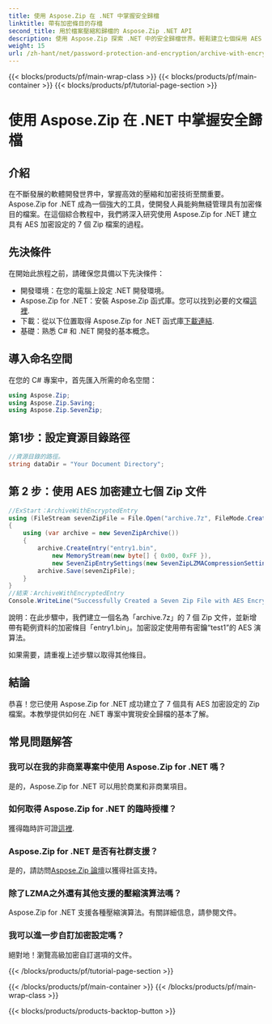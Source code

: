 ```yaml
---
title: 使用 Aspose.Zip 在 .NET 中掌握安全歸檔
linktitle: 帶有加密條目的存檔
second_title: 用於檔案壓縮和歸檔的 Aspose.Zip .NET API
description: 使用 Aspose.Zip 探索 .NET 中的安全歸檔世界。輕鬆建立七個採用 AES 加密的 Zip 檔案。立即提升您的開發技能！
weight: 15
url: /zh-hant/net/password-protection-and-encryption/archive-with-encrypted-entry/
---
```


{{< blocks/products/pf/main-wrap-class >}}
{{< blocks/products/pf/main-container >}}
{{< blocks/products/pf/tutorial-page-section >}}

# 使用 Aspose.Zip 在 .NET 中掌握安全歸檔


## 介紹

在不斷發展的軟體開發世界中，掌握高效的壓縮和加密技術至關重要。 Aspose.Zip for .NET 成為一個強大的工具，使開發人員能夠無縫管理具有加密條目的檔案。在這個綜合教程中，我們將深入研究使用 Aspose.Zip for .NET 建立具有 AES 加密設定的 7 個 Zip 檔案的過程。

## 先決條件

在開始此旅程之前，請確保您具備以下先決條件：

- 開發環境：在您的電腦上設定 .NET 開發環境。
-  Aspose.Zip for .NET：安裝 Aspose.Zip 函式庫。您可以找到必要的文檔[這裡](https://reference.aspose.com/zip/net/).
- 下載：從以下位置取得 Aspose.Zip for .NET 函式庫[下載連結](https://releases.aspose.com/zip/net/).
- 基礎：熟悉 C# 和 .NET 開發的基本概念。

## 導入命名空間

在您的 C# 專案中，首先匯入所需的命名空間：

```csharp
using Aspose.Zip;
using Aspose.Zip.Saving;
using Aspose.Zip.SevenZip;
```

## 第1步：設定資源目錄路徑

```csharp
//資源目錄的路徑。
string dataDir = "Your Document Directory";
```

## 第 2 步：使用 AES 加密建立七個 Zip 文件

```csharp
//ExStart：ArchiveWithEncryptedEntry
using (FileStream sevenZipFile = File.Open("archive.7z", FileMode.Create))
{
    using (var archive = new SevenZipArchive())
    {
        archive.CreateEntry("entry1.bin", 
            new MemoryStream(new byte[] { 0x00, 0xFF }), 
            new SevenZipEntrySettings(new SevenZipLZMACompressionSettings(), new SevenZipAESEncryptionSettings("test1")));
        archive.Save(sevenZipFile);
    }
}
//結束：ArchiveWithEncryptedEntry
Console.WriteLine("Successfully Created a Seven Zip File with AES Encryption Settings");
```

說明：在此步驟中，我們建立一個名為「archive.7z」的 7 個 Zip 文件，並新增帶有範例資料的加密條目「entry1.bin」。加密設定使用帶有密鑰“test1”的 AES 演算法。

如果需要，請重複上述步驟以取得其他條目。

## 結論

恭喜！您已使用 Aspose.Zip for .NET 成功建立了 7 個具有 AES 加密設定的 Zip 檔案。本教學提供如何在 .NET 專案中實現安全歸檔的基本了解。

## 常見問題解答

### 我可以在我的非商業專案中使用 Aspose.Zip for .NET 嗎？
是的，Aspose.Zip for .NET 可以用於商業和非商業項目。

### 如何取得 Aspose.Zip for .NET 的臨時授權？
獲得臨時許可證[這裡](https://purchase.aspose.com/temporary-license/).

### Aspose.Zip for .NET 是否有社群支援？
是的，請訪問[Aspose.Zip 論壇](https://forum.aspose.com/c/zip/37)以獲得社區支持。

### 除了LZMA之外還有其他支援的壓縮演算法嗎？
Aspose.Zip for .NET 支援各種壓縮演算法。有關詳細信息，請參閱文件。

### 我可以進一步自訂加密設定嗎？
絕對地！瀏覽高級加密自訂選項的文件。


{{< /blocks/products/pf/tutorial-page-section >}}

{{< /blocks/products/pf/main-container >}}
{{< /blocks/products/pf/main-wrap-class >}}

{{< blocks/products/products-backtop-button >}}

